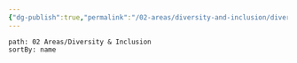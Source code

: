 ```yaml
---
{"dg-publish":true,"permalink":"/02-areas/diversity-and-inclusion/diversity-and-inclusion/","noteIcon":"","created":"2025-01-01T05:27:57.180+01:00","updated":"2025-01-01T21:15:39.580+01:00"}
---
```


~~~~note-gallery 
path: 02 Areas/Diversity & Inclusion
sortBy: name
~~~~
